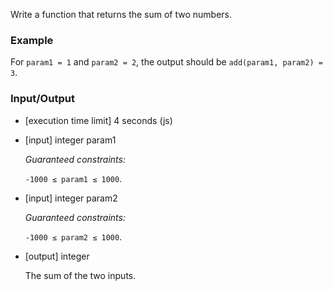 Write a function that returns the sum of two numbers.

### Example

For `param1 = 1` and `param2 = 2`, the output should be
`add(param1, param2) = 3`.

### Input/Output

- [execution time limit] 4 seconds (js)

- [input] integer param1

  *Guaranteed constraints:*

  `-1000 ≤ param1 ≤ 1000`.

- [input] integer param2

  *Guaranteed constraints:*

  `-1000 ≤ param2 ≤ 1000`.

- [output] integer

  The sum of the two inputs.
